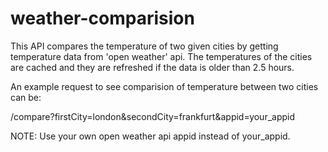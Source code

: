 # weather-comparision

This API compares the temperature of two given cities by getting temperature data from 'open weather' api. 
The temperatures of the cities are cached and they are refreshed if the data is older than 2.5 hours.

An example request to see comparision of temperature between two cities can be: 

  /compare?firstCity=london&secondCity=frankfurt&appid=your_appid
  
 NOTE: Use your own open weather api appid instead of your_appid.
